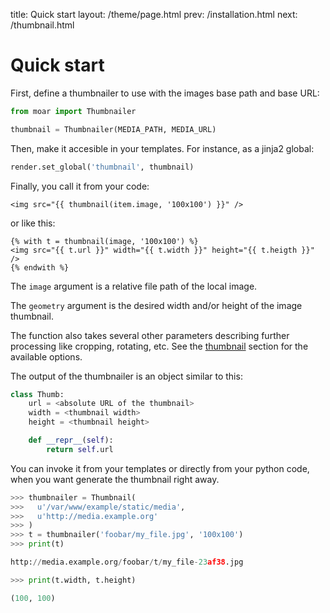 title: Quick start
layout: /theme/page.html
prev: /installation.html
next: /thumbnail.html


# Quick start

First, define a thumbnailer to use with the images base path and base URL:

```python
from moar import Thumbnailer

thumbnail = Thumbnailer(MEDIA_PATH, MEDIA_URL)
```

Then, make it accesible in your templates. For instance, as a jinja2 global:

```python
render.set_global('thumbnail', thumbnail)
```

Finally, you call it from your code:

```jinja
<img src="{{ thumbnail(item.image, '100x100') }}" />
```

or like this:

```jinja
{% with t = thumbnail(image, '100x100') %}
<img src="{{ t.url }}" width="{{ t.width }}" height="{{ t.heigth }}" />
{% endwith %}
```

The `image` argument is a relative file path of the local image.

The `geometry` argument is the desired width and/or height of the image thumbnail.

The function also takes several other parameters describing further processing like cropping, rotating, etc.
See the [thumbnail](thumbnail.html) section for the available options.

The output of the thumbnailer is an object similar to this:

```python
class Thumb:
    url = <absolute URL of the thumbnail>
    width = <thumbnail width>
    height = <thumbnail height>

    def __repr__(self):
        return self.url
```

You can invoke it from your templates or directly from your python code, when you want generate the thumbnail right away.


```python
>>> thumbnailer = Thumbnail(
>>>   u'/var/www/example/static/media',
>>>   u'http://media.example.org'
>>> )
>>> t = thumbnailer('foobar/my_file.jpg', '100x100')
>>> print(t)

http://media.example.org/foobar/t/my_file-23af38.jpg

>>> print(t.width, t.height)

(100, 100)
```

